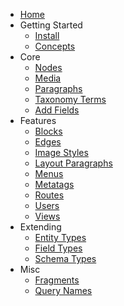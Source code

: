 <!-- _sidebar.md -->

- [Home](/)
- Getting Started
  - [Install](start/install.md)
  - [Concepts](start/concepts.md)
- Core
  - [Nodes](core/nodes.md)
  - [Media](core/media.md)
  - [Paragraphs](core/paragraphs.md)
  - [Taxonomy Terms](core/terms.md)
  - [Add Fields](core/fields.md)
- Features
  - [Blocks](features/blocks.md)
  - [Edges](features/edges.md)
  - [Image Styles](features/image-styles.md)
  - [Layout Paragraphs](features/layout-paragraphs.md)
  - [Menus](features/menus.md)
  - [Metatags](features/metatags.md)
  - [Routes](features/routes.md)
  - [Users](features/users.md)
  - [Views](features/views.md)
- Extending
  - [Entity Types](extending/entity_type.md)
  - [Field Types](extending/field_type.md)
  - [Schema Types](extending/schema_type.md)
- Misc
  - [Fragments](misc/fragments.md)
  - [Query Names](misc/query-names.md)
